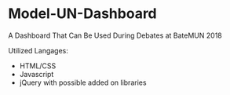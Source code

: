# Model-UN-Dashboard
A Dashboard That Can Be Used During Debates at BateMUN 2018

Utilized Langages:
- HTML/CSS
- Javascript
- jQuery with possible added on libraries
